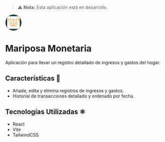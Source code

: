 > ⚠️ **Nota:** Esta aplicación está en desarrollo.

<div style="background-color: #003f5a; border-radius: 50%; width: 40px; height: 40px; overflow: hidden; padding: 5px; border: #fea02f 1px solid; display: flex; justify-content: center; align-items: center; margin-bottom: 5px">
  <img src="src/assets/images/logo.svg" alt="Logo" width="40" height="40">
</div>

# Mariposa Monetaria

Aplicación para llevar un registro detallado de ingresos y gastos del hogar. 

## Características 🌟

- Añade, edita y elimina registros de ingresos y gastos.
- Historial de transacciones detallado y ordenado por fecha.

## Tecnologías Utilizadas ⚛️

- React
- Vite
- TailwindCSS

